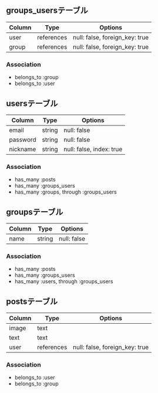 ## groups_usersテーブル

|Column|Type|Options|
|------|----|-------|
|user|references|null: false, foreign_key: true|
|group|references|null: false, foreign_key: true|
### Association
- belongs_to :group
- belongs_to :user

## usersテーブル
|Column|Type|Options|
|------|----|-------|
|email|string|null: false|
|password|string|null: false|
|nickname|string|null: false, index: true|
### Association
- has_many :posts
- has_many :groups_users
- has_many :groups, through :groups_users

## groupsテーブル
|Column|Type|Options|
|------|----|-------|
|name|string|null: false|
### Association
- has_many :posts
- has_many :groups_users
- has_many :users, through :groups_users

## postsテーブル
|Column|Type|Options|
|------|----|-------|
|image|text||
|text|text||
|user|references|null: false, foreign_key: true|
### Association
- belongs_to :user
- belongs_to :group